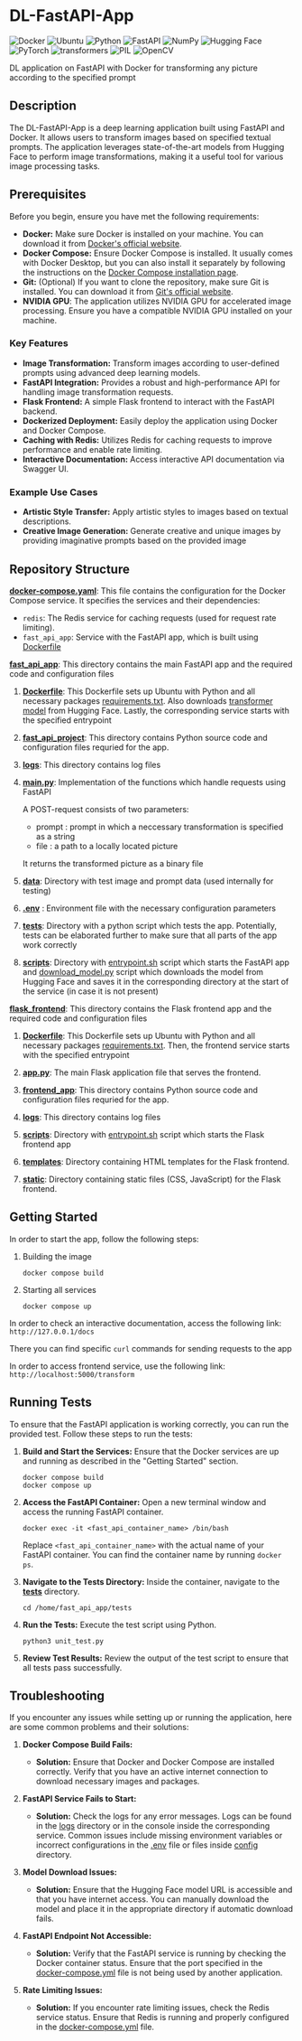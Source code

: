 # DL-FastAPI-App
![Docker](https://img.shields.io/badge/docker-%230db7ed.svg?style=for-the-badge&logo=docker&logoColor=white)
![Ubuntu](https://img.shields.io/badge/Ubuntu-E95420?style=for-the-badge&logo=ubuntu&logoColor=white)
![Python](https://img.shields.io/badge/python-3670A0?style=for-the-badge&logo=python&logoColor=ffdd54)
![FastAPI](https://img.shields.io/badge/FastAPI-005571?style=for-the-badge&logo=fastapi)
![NumPy](https://img.shields.io/badge/numpy-%23013243.svg?style=for-the-badge&logo=numpy&logoColor=white)
![Hugging Face](https://img.shields.io/badge/Hugging%20Face-FFD21E?style=for-the-badge&logoColor=white)
![PyTorch](https://img.shields.io/badge/PyTorch-%23EE4C2C.svg?style=for-the-badge&logo=PyTorch&logoColor=white)
![transformers](https://img.shields.io/badge/transformers-green?style=for-the-badge&)
![PIL](https://img.shields.io/badge/PIL-red?style=for-the-badge&)
![OpenCV](https://img.shields.io/badge/opencv-%23white.svg?style=for-the-badge&logo=opencv&logoColor=white)


DL application on FastAPI with Docker for transforming any picture according to the specified prompt

## Description

The DL-FastAPI-App is a deep learning application built using FastAPI and Docker. It allows users to transform images based on specified textual prompts. The application leverages state-of-the-art models from Hugging Face to perform image transformations, making it a useful tool for various image processing tasks.

## Prerequisites

Before you begin, ensure you have met the following requirements:

- **Docker:** Make sure Docker is installed on your machine. You can download it from [Docker's official website](https://www.docker.com/products/docker-desktop).
- **Docker Compose:** Ensure Docker Compose is installed. It usually comes with Docker Desktop, but you can also install it separately by following the instructions on the [Docker Compose installation page](https://docs.docker.com/compose/install/).
- **Git:** (Optional) If you want to clone the repository, make sure Git is installed. You can download it from [Git's official website](https://git-scm.com/).
- **NVIDIA GPU**: The application utilizes NVIDIA GPU for accelerated image processing. Ensure you have a compatible NVIDIA GPU installed on your machine.


### Key Features

- **Image Transformation:** Transform images according to user-defined prompts using advanced deep learning models.
- **FastAPI Integration:** Provides a robust and high-performance API for handling image transformation requests.
- **Flask Frontend:** A simple Flask frontend to interact with the FastAPI backend.
- **Dockerized Deployment:** Easily deploy the application using Docker and Docker Compose.
- **Caching with Redis:** Utilizes Redis for caching requests to improve performance and enable rate limiting.
- **Interactive Documentation:** Access interactive API documentation via Swagger UI.

### Example Use Cases

- **Artistic Style Transfer:** Apply artistic styles to images based on textual descriptions.
- **Creative Image Generation:** Generate creative and unique images by providing imaginative prompts based on the provided image


## Repository Structure

**[docker-compose.yaml](./docker-compose.yaml)**: This file contains the configuration for the Docker Compose service. It specifies the services and their dependencies:
   - `redis`: The Redis service for caching requests (used for request rate limiting).
   - `fast_api_app`: Service with the FastAPI app, which is built using [Dockerfile](./fast_api_app/Dockerfile)

**[fast_api_app](./fast_api_app)**: This directory contains the main FastAPI app and the required code and configuration files

1. **[Dockerfile](./fast_api_app/Dockerfile)**: This Dockerfile sets up Ubuntu with Python and all necessary packages [requirements.txt](./fast_api_app/requirements.txt). Also downloads [transformer model](https://huggingface.co/timbrooks/instruct-pix2pix) from Hugging Face. Lastly, the corresponding service starts with the specified entrypoint

2. **[fast_api_project](./fast_api_app/src/fast_api_project)**: This directory contains Python source code and configuration files requried for the app.

3. **[logs](./fast_api_app/src/logs)**: This directory contains log files

4. **[main.py](./fast_api_app/app/main.py)**: Implementation of the functions which handle requests using FastAPI
   
    A POST-request consists of two parameters:
    - prompt : prompt in which a neccessary transformation is specified as a string
    - file : a path to a locally located picture
    
    It returns the transformed picture as a binary file

5. **[data](./fast_api_app/data)**: Directory with test image and prompt data (used internally for testing)

6. **[.env](./fast_api_app/env/.env)** : Environment file with the necessary configuration parameters

7. **[tests](./fast_api_app/tests)**: Directory with a python script which tests the app. Potentially, tests can be elaborated further to make sure that all parts of the app work correctly

8. **[scripts](./fast_api_app/scripts)**: Directory with [entrypoint.sh](./fast_api_app/scripts/entrypoint.sh) script which starts the FastAPI app and [download_model.py](./fast_api_app/scripts/download_model.py) script which downloads the model from Hugging Face and saves it in the corresponding directory at the start of the service (in case it is not present)

**[flask_frontend](./frontend)**: This directory contains the Flask frontend app and the required code and configuration files

1. **[Dockerfile](./frontend/Dockerfile)**: This Dockerfile sets up Ubuntu with Python and all necessary packages [requirements.txt](./fast_api_app/requirements.txt). Then, the frontend service starts with the specified entrypoint

2. **[app.py](./frontend/app.py)**: The main Flask application file that serves the frontend.

3. **[frontend_app](./frontend/src/frontend_app)**: This directory contains Python source code and configuration files requried for the app.

4. **[logs](./frontend/src/logs)**: This directory contains log files

5. **[scripts](./frontend/scripts)**: Directory with [entrypoint.sh](./frontend/scripts/entrypoint.sh) script which starts the Flask frontend app 

6. **[templates](./frontend/templates)**: Directory containing HTML templates for the Flask frontend.

7. **[static](./frontend/static)**: Directory containing static files (CSS, JavaScript) for the Flask frontend.


## Getting Started

In order to start the app, follow the following steps:

1. Building the image
    ```
    docker compose build
    ```

2. Starting all services
    ```
    docker compose up
    ```

In order to check an interactive documentation, access the following link: ```http://127.0.0.1/docs```

There you can find specific `curl` commands for sending requests to the app

In order to access frontend service, use the following link: ```http://localhost:5000/transform```

## Running Tests

To ensure that the FastAPI application is working correctly, you can run the provided test. Follow these steps to run the tests:

1. **Build and Start the Services:**
    Ensure that the Docker services are up and running as described in the "Getting Started" section.
    ```
    docker compose build
    docker compose up
    ```

2. **Access the FastAPI Container:**
    Open a new terminal window and access the running FastAPI container.
    ```
    docker exec -it <fast_api_container_name> /bin/bash
    ```
    Replace `<fast_api_container_name>` with the actual name of your FastAPI container. You can find the container name by running `docker ps`.

3. **Navigate to the Tests Directory:**
    Inside the container, navigate to the **[tests](./fast_api_app/tests)** directory.
    ```
    cd /home/fast_api_app/tests
    ```

4. **Run the Tests:**
    Execute the test script using Python.
    ```
    python3 unit_test.py
    ```

5. **Review Test Results:**
    Review the output of the test script to ensure that all tests pass successfully.

## Troubleshooting

If you encounter any issues while setting up or running the application, here are some common problems and their solutions:

1. **Docker Compose Build Fails:**
   - **Solution:** Ensure that Docker and Docker Compose are installed correctly. Verify that you have an active internet connection to download necessary images and packages.

2. **FastAPI Service Fails to Start:**
   - **Solution:** Check the logs for any error messages. Logs can be found in the [logs](./fast_api_app/src/logs) directory or in the console inside the corresponding service. Common issues include missing environment variables or incorrect configurations in the [.env](./fast_api_app/env/.env) file or files inside [config](./fast_api_app/src/fast_api_project/config/) directory.

3. **Model Download Issues:**
   - **Solution:** Ensure that the Hugging Face model URL is accessible and that you have internet access. You can manually download the model and place it in the appropriate directory if automatic download fails.

4. **FastAPI Endpoint Not Accessible:**
   - **Solution:** Verify that the FastAPI service is running by checking the Docker container status. Ensure that the port specified in the [docker-compose.yml](./docker-compose.yaml) file is not being used by another application.

5. **Rate Limiting Issues:**
   - **Solution:** If you encounter rate limiting issues, check the Redis service status. Ensure that Redis is running and properly configured in the [docker-compose.yml](./docker-compose.yaml) file.
